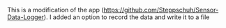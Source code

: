 This is a modification of the app (https://github.com/Steppschuh/Sensor-Data-Logger). I added an option to record the data and write it to a file
